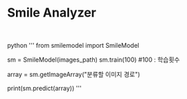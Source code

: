 <h1>Smile Analyzer</h1>

<br/>

python '''
from smilemodel import SmileModel

sm = SmileModel(images_path)
sm.train(100) #100 : 학습횟수

array = sm.getImageArray("분류할 이미지 경로")

print(sm.predict(array))
'''
